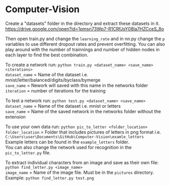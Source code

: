 # Computer-Vision

Create a "datasets" folder in the directory and extract these datasets in it. https://drive.google.com/open?id=1pmsn73Wp7-R1CRfJsY08la7HZCceS_8o

Then open train.py and change the ```learning_rate``` and in nn.py change the ```p``` variables to use different dropout rates and prevent overfitting. You can also play around with the number of trainnings and number of hidden nodes in each layer to find the best combination. 

To create a network run: ```python train.py <dataset_name> <save_name> <iterations>```\
```dataset_name``` = Name of the dataset i.e. mnist/letter/balanced/digits/byclass/bymerge\
```save_name``` = Nework will saved with this name in the networks folder\
```iteration``` = number of iterations for the training

To test a network run: ```python test.py <dataset_name> <save_name>```\
```dataset_name``` = Name of the dataset i.e. mnist or letters\
```save_name``` = Name of the saved network in the networks folder without the extension

To use your own data run: ```python pic_to_letter <folder_location>```\
```folder_location``` = Folder that includes pictures of letters in png format i.e. ```C:\Users\user\Documents\GitHub\Computer-Vision\examle_letters```\
Example letters can be found in the ```example_letters``` folder.\
You can also change the network used for recognition in the ```pic_to_letter.py``` file.

To extract individual characters from an image and save as their own file: ```python find_letter.py <image_name>```\
```image_name``` = Name of the image file. Must be in the ```pictures``` directory.\
Example: ``` python find_letter.py test.png ```